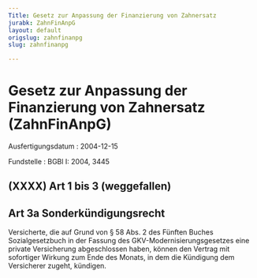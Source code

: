 ```yaml
---
Title: Gesetz zur Anpassung der Finanzierung von Zahnersatz
jurabk: ZahnFinAnpG
layout: default
origslug: zahnfinanpg
slug: zahnfinanpg

---
```


# Gesetz zur Anpassung der Finanzierung von Zahnersatz (ZahnFinAnpG)

Ausfertigungsdatum
:   2004-12-15

Fundstelle
:   BGBl I: 2004, 3445



## (XXXX) Art 1 bis 3 (weggefallen)


## Art 3a Sonderkündigungsrecht

Versicherte, die auf Grund von § 58 Abs. 2 des Fünften Buches Sozialgesetzbuch in der Fassung des GKV-Modernisierungsgesetzes eine private Versicherung abgeschlossen haben, können den Vertrag mit sofortiger Wirkung zum Ende des Monats, in dem die Kündigung dem Versicherer zugeht, kündigen.


